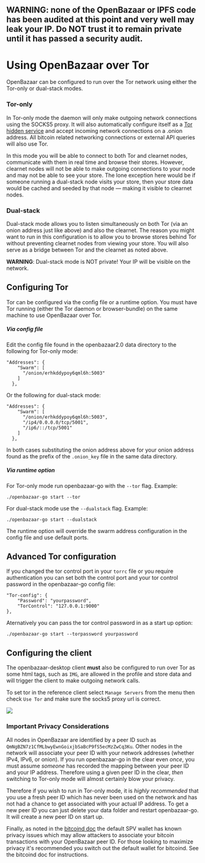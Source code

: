 ## WARNING: none of the OpenBazaar or IPFS code has been audited at this point and very well may leak your IP. Do NOT trust it to remain private until it has passed a security audit.

Using OpenBazaar over Tor
=========================
OpenBazaar can be configured to run over the Tor network using either the Tor-only or dual-stack modes.

### Tor-only

In Tor-only mode the daemon will only make outgoing network connections using the SOCKS5 proxy. It will also automatically configure itself as a [Tor hidden service](https://www.torproject.org/docs/hidden-services.html.en)
and accept incoming network connections on a .onion address. All bitcoin related networking connections or external API queries will also use Tor.

In this mode you will be able to connect to both Tor and clearnet nodes, communicate with them in real time and browse their stores. However, clearnet nodes
will not be able to make outgoing connections to your node and may not be able to see your store. The lone exception here would be if someone running a dual-stack node
visits your store, then your store data would be cached and seeded by that node ― making it visible to clearnet nodes.

### Dual-stack

Dual-stack mode allows you to listen simultaneously on both Tor (via an onion address just like above) and also the clearnet. The reason you might want to run in this configuration
is to allow you to browse stores behind Tor without preventing clearnet nodes from viewing your store. You will also serve as a bridge between Tor and the clearnet as noted
above.

**WARNING**: Dual-stack mode is NOT private! Your IP will be visible on the network.

## Configuring Tor
Tor can be configured via the config file or a runtime option. You must have Tor running (either the Tor daemon or browser-bundle) on the same machine to use OpenBazaar over Tor.

##### Via config file
Edit the config file found in the openbazaar2.0 data directory to the following for Tor-only mode:
```
"Addresses": {
    "Swarm": [
      "/onion/erhkddypoy6qml6h:5003"
    ]
  },
```
Or the following for dual-stack mode:
```
"Addresses": {
    "Swarm": [
      "/onion/erhkddypoy6qml6h:5003",
      "/ip4/0.0.0.0/tcp/5001",
      "/ip6/::/tcp/5001"
    ]
  },
```
In both cases substituting the onion address above for your onion address found as the prefix of the `.onion_key` file in the same data directory.

##### Via runtime option
For Tor-only mode run openbazaar-go with the `--tor` flag.
Example:
```
./openbazaar-go start --tor
```
For dual-stack mode use the `--dualstack` flag.
Example:
```
./openbazaar-go start --dualstack
```
The runtime option will override the swarm address configuration in the config file and use default ports.

## Advanced Tor configuration
If you changed the tor control port in your `torrc` file or you require authentication you can set both the control port and your tor control password in the openbazaar-go config file:
```
"Tor-config": {
    "Password": "yourpassword", 
    "TorControl": "127.0.0.1:9000"
},
```

Aternatively you can pass the tor control password in as a start up option:
```
./openbazaar-go start --torpassword yourpassword
```

## Configuring the client
The openbazaar-desktop client **must** also be configured to run over Tor as some html tags, such as `IMG`, are allowed in the profile and store data and will trigger the client to make outgoing network calls.

To set tor in the reference client select `Manage Servers` from the menu then check `Use Tor` and make sure the socks5 proxy url is correct. 

<img src="https://i.imgur.com/Ht2ZRMd.png">

### Important Privacy Considerations

All nodes in OpenBazaar are identified by a peer ID such as `QmNgBZN7z1CfMLbwyEwnGoixjbSaBcP9fS5ecMzZwCq3Ku`. Other nodes in the network will associate your peer ID with your
network addresses (whether IPv4, IPv6, or onion). If you run openbazaar-go in the clear even *once*, you must assume *someone* has recorded the mapping between your
peer ID and your IP address. Therefore using a given peer ID in the clear, *then* switching to Tor-only mode will almost certainly blow your privacy.

Therefore if you wish to run in Tor-only mode, it is *highly recommended* that you use a fresh peer ID which has never been used on the network and has not had a chance
to get associated with your actual IP address. To get a new peer ID you can just delete your data folder and restart openbazaar-go. It will create a new peer ID on start up.

Finally, as noted in the [bitcoind doc](https://github.com/digitalrupee-project/openbazaar-go/blob/master/docs/bitcoind.md) the default SPV wallet has known privacy issues which may allow attackers to associate your bitcoin transactions with your OpenBazaar peer ID. For those looking to maximize privacy it's recommended you switch out the default wallet for bitcoind. See the bitcoind doc for instructions. 
